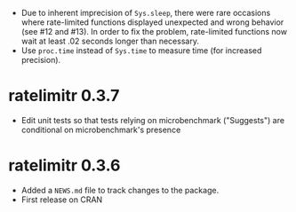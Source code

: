 * Due to inherent imprecision of `Sys.sleep`, there were rare occasions where rate-limited functions displayed unexpected and wrong behavior (see #12 and #13). In order to fix the problem, rate-limited functions now wait at least .02 seconds longer than necessary.
* Use `proc.time` instead of `Sys.time` to measure time (for increased precision).

# ratelimitr 0.3.7

* Edit unit tests so that tests relying on microbenchmark ("Suggests") are conditional on microbenchmark's presence

# ratelimitr 0.3.6

* Added a `NEWS.md` file to track changes to the package.
* First release on CRAN
